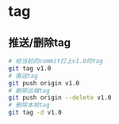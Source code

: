 # tag

## 推送/删除tag

```bash
# 给当前的commit打上v1.0的tag
git tag v1.0
# 推送tag
git push origin v1.0
# 删除远端tag
git push origin --delete v1.0
# 删除本地tag
git tag -d v1.0
```

